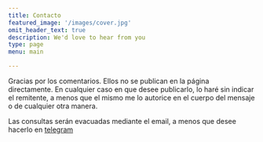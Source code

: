 ```yaml
---
title: Contacto
featured_image: '/images/cover.jpg'
omit_header_text: true
description: We'd love to hear from you
type: page
menu: main

---
```



Gracias por los comentarios. Ellos no se publican en la página directamente. En cualquier caso en que desee publicarlo, lo haré sin indicar el remitente, a menos que el mismo me lo autorice en el cuerpo del mensaje o de cualquier otra manera.

Las consultas serán evacuadas mediante el email, a menos que desee hacerlo en [telegram](https://t.me/habermas)



